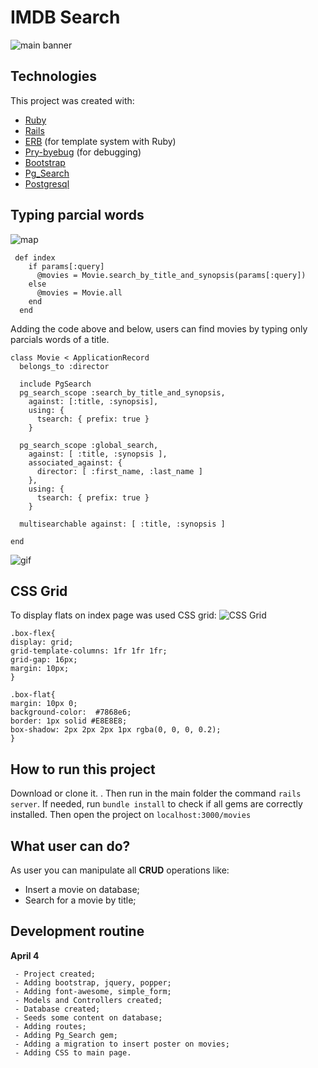 

# IMDB Search

![main banner](https://res.cloudinary.com/dloadb2bx/image/upload/v1620151377/imdb1_ekazm3.png)


## Technologies
This project was created with:

 - [Ruby](https://www.ruby-lang.org/pt/)
 - [Rails](https://rubygems.org/gems/rails)
 - [ERB](https://ruby-doc.org/stdlib-2.7.1/libdoc/erb/rdoc/ERB.html) (for template system with Ruby)
 - [Pry-byebug](https://rubygems.org/gems/pry-byebug/versions/3.4.0?locale=pt-BR) (for debugging)
 - [Bootstrap](https://getbootstrap.com/)
 - [Pg_Search](https://rubygems.org/gems/pg_search/versions/1.0.5?locale=pt-BR)
 - [Postgresql](https://www.postgresql.org/)

## Typing parcial words
![map](https://res.cloudinary.com/dloadb2bx/image/upload/v1620151467/imdb2_nle0at.png)

     def index
        if params[:query]
          @movies = Movie.search_by_title_and_synopsis(params[:query])
        else
          @movies = Movie.all
        end
      end


 Adding the code above and below, users can find movies by typing only parcials words of a title.

    class Movie < ApplicationRecord
      belongs_to :director

      include PgSearch
      pg_search_scope :search_by_title_and_synopsis,
        against: [:title, :synopsis],
        using: {
          tsearch: { prefix: true }
        }

      pg_search_scope :global_search,
        against: [ :title, :synopsis ],
        associated_against: {
          director: [ :first_name, :last_name ]
        },
        using: {
          tsearch: { prefix: true }
        }

      multisearchable against: [ :title, :synopsis ]

    end

![gif](https://res.cloudinary.com/dloadb2bx/image/upload/v1621362443/imdb4_fnq7jz.gif)

## CSS Grid

To display flats on index page was used CSS grid:
![CSS Grid](https://res.cloudinary.com/dloadb2bx/image/upload/v1620151468/imdb3_jw6pxr.png)
   ```
.box-flex{
  display: grid;
  grid-template-columns: 1fr 1fr 1fr;
  grid-gap: 16px;
  margin: 10px;
}

.box-flat{
  margin: 10px 0;
  background-color:  #7868e6;
  border: 1px solid #E8E8E8;
  box-shadow: 2px 2px 2px 1px rgba(0, 0, 0, 0.2);
}
```

## How to run this project
Download or clone it. . Then run in the main folder the command `rails server`. If needed, run `bundle install` to check if all gems are correctly installed. Then open the project on `localhost:3000/movies`


## What user can do?
As user you can manipulate all **CRUD** operations like:

 - Insert a movie on database;
 - Search for a movie by title;

## Development routine

 **April 4**

     - Project created;
     - Adding bootstrap, jquery, popper;
     - Adding font-awesome, simple_form;
     - Models and Controllers created;
     - Database created;
     - Seeds some content on database;
     - Adding routes;
     - Adding Pg_Search gem;
     - Adding a migration to insert poster on movies;
     - Adding CSS to main page.

